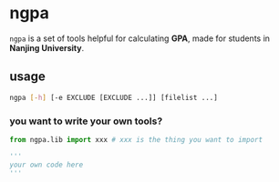 # ngpa

`ngpa` is a set of tools helpful for calculating **GPA**, made for students in **Nanjing University**.

## usage

```bash
ngpa [-h] [-e EXCLUDE [EXCLUDE ...]] [filelist ...]
```

### you want to write your own tools?

```python
from ngpa.lib import xxx # xxx is the thing you want to import

'''
your own code here
'''
```
